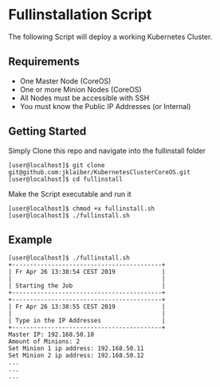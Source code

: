 # Fullinstallation Script
The following Script will deploy a working Kubernetes Cluster.

## Requirements
* One Master Node (CoreOS)
* One or more Minion Nodes (CoreOS)
* All Nodes must be accessible with SSH
* You must know the Public IP Addresses (or Internal)

## Getting Started
Simply Clone this repo and navigate into the fullinstall folder
```
[user@localhost]$ git clone git@github.com:jklaiber/KubernetesClusterCoreOS.git
[user@localhost]$ cd fullinstall
```
Make the Script executable and run it
```
[user@localhost]$ chmod +x fullinstall.sh
[user@localhost]$ ./fullinstall.sh
```
## Example
```
[user@localhost]$ ./fullinstall.sh
+------------------------------------------+
| Fr Apr 26 13:38:54 CEST 2019             |
|                                          |
| Starting the Job                         |
+------------------------------------------+
+------------------------------------------+
| Fr Apr 26 13:38:55 CEST 2019             |
|                                          |
| Type in the IP Addresses                 |
+------------------------------------------+
Master IP: 192.168.50.10
Amount of Minions: 2
Set Minion 1 ip address: 192.168.50.11
Set Minion 2 ip address: 192.168.50.12
...
...
...
```
